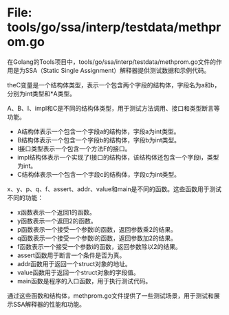 # File: tools/go/ssa/interp/testdata/methprom.go

在Golang的Tools项目中，tools/go/ssa/interp/testdata/methprom.go文件的作用是为SSA（Static Single Assignment）解释器提供测试数据和示例代码。

theC变量是一个结构体类型，表示一个包含两个字段的结构体，字段名为a和b，分别为int类型和*A类型。

A、B、I、impl和C是不同的结构体类型，用于测试方法调用、接口和类型断言等功能。

- A结构体表示一个包含一个字段a的结构体，字段a为int类型。
- B结构体表示一个包含一个字段b的结构体，字段b为int类型。
- I接口类型表示一个包含一个方法F的接口。
- impl结构体表示一个实现了I接口的结构体，该结构体还包含一个字段i，类型为int。
- C结构体表示一个包含一个字段c的结构体，字段c为int类型。

x、y、p、q、f、assert、addr、value和main是不同的函数。这些函数用于测试不同的功能：

- x函数表示一个返回1的函数。
- y函数表示一个返回2的函数。
- p函数表示一个接受一个参数i的函数，返回参数乘2的结果。
- q函数表示一个接受一个参数i的函数，返回参数加2的结果。
- f函数表示一个接受一个参数i的函数，返回参数除以2的结果。
- assert函数用于断言一个条件是否为真。
- addr函数用于返回一个struct对象的地址。
- value函数用于返回一个struct对象的字段值。
- main函数是程序的入口函数，用于执行测试代码。

通过这些函数和结构体，methprom.go文件提供了一些测试场景，用于测试和展示SSA解释器的性能和功能。


